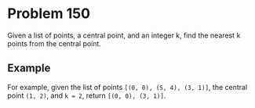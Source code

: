 # Problem 150

Given a list of points, a central point, and an integer k, find the nearest k points from the central point.

## Example

For example, given the list of points `[(0, 0), (5, 4), (3, 1)]`, the central point `(1, 2)`, and `k = 2`, return `[(0, 0), (3, 1)]`.
